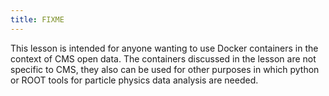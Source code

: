 ```yaml
---
title: FIXME
---
```


This lesson is intended for anyone wanting to use Docker containers in the context of CMS open data. The containers discussed in the lesson are not specific to CMS, they also can be used for other purposes in which python or ROOT tools for particle physics data analysis are needed.
